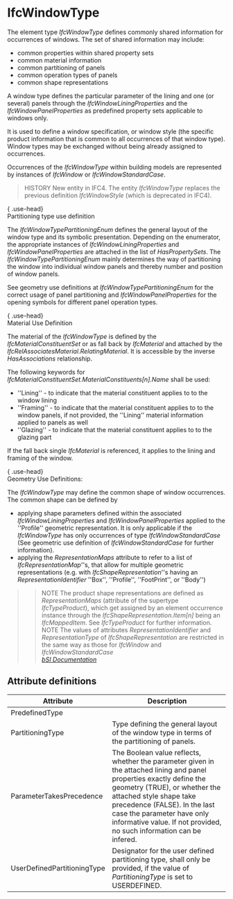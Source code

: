 IfcWindowType
=============
The element type _IfcWindowType_ defines commonly shared information for
occurrences of windows. The set of shared information may include:  
  
* common properties within shared property sets  
* common material information  
* common partitioning of panels  
* common operation types of panels  
* common shape representations  
  
A window type defines the particular parameter of the lining and one (or
several) panels through the _IfcWindowLiningProperties_ and the
_IfcWindowPanelProperties_ as predefined property sets applicable to windows
only.  
  
It is used to define a window specification, or window style (the specific
product information that is common to all occurrences of that window type).
Window types may be exchanged without being already assigned to occurrences.  
  
Occurrences of the _IfcWindowType_ within building models are represented by
instances of _IfcWindow_ or _IfcWindowStandardCase_.  
  
> HISTORY  New entity in IFC4. The entity _IfcWindowType_ replaces the
> previous definition _IfcWindowStyle_ (which is deprecated in IFC4).  
  
{ .use-head}  
Partitioning type use definition  
  
The _IfcWindowTypePartitioningEnum_ defines the general layout of the window
type and its symbolic presentation. Depending on the enumerator, the
appropriate instances of _IfcWindowLiningProperties_ and
_IfcWindowPanelProperties_ are attached in the list of _HasPropertySets_. The
_IfcWindowTypePartitioningEnum_ mainly determines the way of partitioning the
window into individual window panels and thereby number and position of window
panels.  
  
See geometry use definitions at _IfcWindowTypePartitioningEnum_ for the
correct usage of panel partitioning and _IfcWindowPanelProperties_ for the
opening symbols for different panel operation types.  
  
{ .use-head}  
Material Use Definition  
  
The material of the _IfcWindowType_ is defined by the
_IfcMaterialConstituentSet_ or as fall back by _IfcMaterial_ and attached by
the _IfcRelAssociatesMaterial_._RelatingMaterial_. It is accessible by the
inverse _HasAssociations_ relationship.  
  
The following keywords for
_IfcMaterialConstituentSet.MaterialConstituents[n].Name_ shall be used:  
  
* ''Lining'' - to indicate that the material constituent applies to to the window lining  
* ''Framing'' - to indicate that the material constituent applies to to the window panels, if not provided, the ''Lining'' material information applied to panels as well  
* ''Glazing'' - to indicate that the material constituent applies to to the glazing part  
  
If the fall back single _IfcMaterial_ is referenced, it applies to the lining
and framing of the window.  
  
{ .use-head}  
Geometry Use Definitions:  
  
The _IfcWindowType_ may define the common shape of window occurrences. The
common shape can be defined by  
  
* applying shape parameters defined within the associated _IfcWindowLiningProperties_ and _IfcWindowPanelProperties_ applied to the ''Profile'' geometric representation. It is only applicable if the _IfcWindowType_ has only occurrences of type _IfcWindowStandardCase_ (See geometric use definition of _IfcWindowStandardCase_ for further information).  
* applying the _RepresentationMaps_ attribute to refer to a list of _IfcRepresentationMap_''s, that allow for multiple geometric representations (e.g. with _IfcShapeRepresentation_''s having an _RepresentationIdentifier_ ''Box'', ''Profile'', ''FootPrint'', or ''Body'')   
>> NOTE  The product shape representations are defined as _RepresentationMaps_
(attribute of the supertype _IfcTypeProduct_), which get assigned by an
element occurrence instance through the _IfcShapeRepresentation.Item[n]_ being
an _IfcMappedItem_. See _IfcTypeProduct_ for further information.  
>> NOTE  The values of attributes _RepresentationIdentifier_ and
_RepresentationType_ of _IfcShapeRepresentation_ are restricted in the same
way as those for _IfcWindow_ and _IfcWindowStandardCase_  
[ _bSI
Documentation_](https://standards.buildingsmart.org/IFC/DEV/IFC4_2/FINAL/HTML/schema/ifcsharedbldgelements/lexical/ifcwindowtype.htm)


Attribute definitions
---------------------
| Attribute                   | Description                                                                                                                                                                                                                                                                                                           |
|-----------------------------|-----------------------------------------------------------------------------------------------------------------------------------------------------------------------------------------------------------------------------------------------------------------------------------------------------------------------|
| PredefinedType              |                                                                                                                                                                                                                                                                                                                       |
| PartitioningType            | Type defining the general layout of the window type in terms of the partitioning of panels.                                                                                                                                                                                                                           |
| ParameterTakesPrecedence    | The Boolean value reflects, whether the parameter given in the attached lining and panel properties exactly define the geometry (TRUE), or whether the attached style shape take precedence (FALSE). In the last case the parameter have only informative value. If not provided, no such information can be infered. |
| UserDefinedPartitioningType | Designator for the user defined partitioning type, shall only be provided, if the value of _PartitioningType_ is set to USERDEFINED.                                                                                                                                                                                  |

